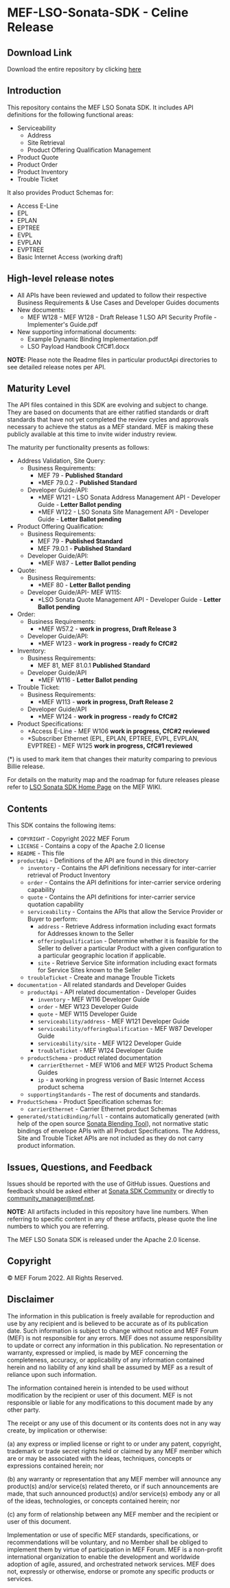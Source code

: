 # MEF-LSO-Sonata-SDK - Celine Release

## Download Link

Download the entire repository by clicking [here](https://github.com/MEF-GIT/MEF-LSO-Sonata-SDK/releases/download/celine/MEF-LSO-Sonata-SDK-celine.zip)

## Introduction

This repository contains the MEF LSO Sonata SDK. It includes API definitions for the following functional areas:

- Serviceability
  - Address
  - Site Retrieval
  - Product Offering Qualification Management
- Product Quote
- Product Order
- Product Inventory
- Trouble Ticket

It also provides Product Schemas for:

- Access E-Line
- EPL
- EPLAN
- EPTREE
- EVPL
- EVPLAN
- EVPTREE
- Basic Internet Access (working draft)

## High-level release notes

- All APIs have been reviewed and updated to follow their respective Business Requirements & Use Cases and Developer Guides documents
- New documents:
  - MEF W128 - MEF W128 - Draft Release 1 LSO API Security Profile - Implementer's Guide.pdf
- New supporting informational documents:
  - Example Dynamic Binding Implementation.pdf
  - LSO Payload Handbook CfC#1.docx

**NOTE:** Please note the Readme files in particular productApi directories to see detailed release notes per API.

## Maturity Level

The API files contained in this SDK are evolving and subject to change. They are based on documents that are either ratified standards or draft standards that have not yet completed the review cycles and approvals necessary to achieve the status as a MEF standard. MEF is making these publicly available at this time to invite wider industry review.

The maturity per functionality presents as follows:

- Address Validation, Site Query:
  - Business Requirements:
    - MEF 79 - **Published Standard**
    - *MEF 79.0.2 - **Published Standard**
  - Developer Guide/API:
    - *MEF W121 - LSO Sonata Address Management API - Developer Guide - **Letter Ballot pending**
    - *MEF W122 - LSO Sonata Site Management API - Developer Guide - **Letter Ballot pending**
- Product Offering Qualification:
  - Business Requirements:
    - MEF 79 - **Published Standard**
    - MEF 79.0.1 - **Published Standard**
  - Developer Guide/API:
    - *MEF W87 - **Letter Ballot pending**
- Quote:
  - Business Requirements:
    - *MEF 80 - **Letter Ballot pending**
  - Developer Guide/API- MEF W115:
    - *LSO Sonata Quote Management API - Developer Guide - **Letter Ballot pending**
- Order:
  - Business Requirements:
    - *MEF W57.2 - **work in progress, Draft Release 3**
  - Developer Guide/API:
    - *MEF W123 - **work in progress - ready fo CfC#2**
- Inventory:
  - Business Requirements:
    - MEF 81, MEF 81.0.1 **Published Standard**
  - Developer Guide/API
    - *MEF W116 -  **Letter Ballot pending**
- Trouble Ticket:
  - Business Requirements:
    - *MEF W113 - **work in progress, Draft Release 2**
  - Developer Guide/API
    - *MEF W124 -  **work in progress - ready fo CfC#2**
- Product Specifications:
  - *Access E-Line - MEF W106 **work in progress, CfC#2 reviewed**
  - *Subscriber Ethernet (EPL, EPLAN, EPTREE, EVPL, EVPLAN, EVPTREE) - MEF W125 **work in progress, CfC#1 reviewed**

(*) is used to mark item that changes their maturity comparing to previous Billie release.

For details on the maturity map and the roadmap for future releases please refer to [LSO Sonata SDK Home Page](https://wiki.mef.net/display/CESG/LSO+Sonata+SDK) on the MEF WIKI.

## Contents

This SDK contains the following items:

- `COPYRIGHT` - Copyright 2022 MEF Forum
- `LICENSE` - Contains a copy of the Apache 2.0 license
- `README` - This file
- `productApi` - Definitions of the API are found in this directory
  - `inventory` - Contains the API definitions necessary for inter-carrier retrieval of Product Inventory
  - `order` - Contains the API definitions for inter-carrier service ordering capability
  - `quote` - Contains the API definitions for inter-carrier service quotation capability
  - `serviceability` - Contains the APIs that allow the Service Provider or Buyer to perform:
    - `address` - Retrieve Address information including exact formats for Addresses known to the Seller
    - `offeringQualification` - Determine whether it is feasible for the Seller to deliver a particular Product with a given configuration to a particular geographic location if applicable.
    - `site` - Retrieve Service Site information including exact formats for Service Sites known to the Seller
  - `troubleTicket` - Create and manage Trouble Tickets
- `documentation` - All related standards and Developer Guides
  - `productApi` - API related documentation - Developer Guides
    - `inventory` - MEF W116 Developer Guide
    - `order` - MEF W123 Developer Guide
    - `quote` - MEF W115 Developer Guide
    - `serviceability/address` - MEF W121 Developer Guide
    - `serviceability/offeringQualification` - MEF W87 Developer Guide
    - `serviceability/site` - MEF W122 Developer Guide
    - `troubleTicket` - MEF W124 Developer Guide
  - `productSchema` - product related documentation
    - `carrierEthernet` - MEF W106 and MEF W125 Product Schema Guides
    - `ip` - a working in progress version of Basic Internet Access product schema
  - `supportingStandards` - The rest of documents and standards.
- `ProductSchema` - Product Specification schemas for:
  - `carrierEthernet` - Carrier Ethernet product Schemas
- `generated/staticBinding/full` - contains automatically generated (with help of the open source [Sonata Blending Tool](https://github.com/Amartus/SonataBlendingTool)), not normative static bindings of envelope APIs with all Product Specifications. The Address, Site and Trouble Ticket APIs are not included as they do not carry product information.

## Issues, Questions, and Feedback

Issues should be reported with the use of GitHub issues. Questions and feedback should be asked either at [Sonata SDK Community](https://github.com/orgs/MEF-GIT/teams/mef-lso-sonata-sdk-community) or directly to community_manager@mef.net.

**NOTE:** All artifacts included in this repository have line numbers. When referring to specific content in any of these artifacts, please quote the line numbers to which you are referring.

The MEF LSO Sonata SDK is released under the Apache 2.0 license.

## Copyright

© MEF Forum 2022. All Rights Reserved.

## Disclaimer

The information in this publication is freely available for reproduction and use by any recipient and is believed to be accurate as of its publication date. Such information is subject to change without notice and MEF Forum (MEF) is not responsible for any errors. MEF does not assume responsibility to update or correct any information in this publication. No representation or warranty, expressed or implied, is made by MEF concerning the completeness, accuracy, or applicability of any information contained herein and no liability of any kind shall be assumed by MEF as a result of reliance upon such information.

The information contained herein is intended to be used without modification by the recipient or user of this document. MEF is not responsible or liable for any modifications to this document made by any other party.

The receipt or any use of this document or its contents does not in any way create, by implication or otherwise:

(a) any express or implied license or right to or under any patent, copyright, trademark or trade secret rights held or claimed by any MEF member which are or may be associated with the ideas, techniques, concepts or expressions contained herein; nor

(b) any warranty or representation that any MEF member will announce any product(s) and/or service(s) related thereto, or if such announcements are made, that such announced product(s) and/or service(s) embody any or all of the ideas, technologies, or concepts contained herein; nor

(c) any form of relationship between any MEF member and the recipient or user of this document.

Implementation or use of specific MEF standards, specifications, or recommendations will be voluntary, and no Member shall be obliged to implement them by virtue of participation in MEF Forum. MEF is a non-profit international organization to enable the development and worldwide adoption of agile, assured, and orchestrated network services. MEF does not, expressly or otherwise, endorse or promote any specific products or services.
